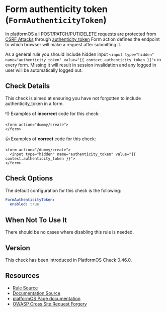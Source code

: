 # Form authenticity token (`FormAuthenticityToken`)

In platformOS all POST/PATCH/PUT/DELETE requests are protected from [CSRF Attacks][csrf-attack] through [authenticity_token][page-csrf]
Form action defines the endpoint to which browser will make a request after submitting it.

As a general rule you should include hidden input `<input type="hidden" name="authenticity_token" value="{{ context.authenticity_token }}">` in every form. Missing it will result in session invalidation and any logged in user will be automatically logged out.

## Check Details

This check is aimed at ensuring you have not forgotten to include authenticity_token in a form.

:-1: Examples of **incorrect** code for this check:

```liquid
<form action="dummy/create">
</form>
```

:+1: Examples of **correct** code for this check:

```liquid
<form action="/dummy/create">
  <input type="hidden" name="authenticity_token" value="{{ context.authenticity_token }}">
</form>
```

## Check Options

The default configuration for this check is the following:

```yaml
FormAuthenticityToken:
  enabled: true
```

## When Not To Use It

There should be no cases where disabling this rule is needed.

## Version

This check has been introduced in PlatformOS Check 0.46.0.

## Resources

- [Rule Source][codesource]
- [Documentation Source][docsource]
- [platformOS Page documentation][page-csrf]
- [OWASP Cross Site Request Forgery][csrf-attack]

[codesource]: /lib/platformos_check/checks/form_authenticity_token.rb
[docsource]: /docs/checks/form_authenticity_token.md
[page-csrf]: https://documentation.platformos.com/developer-guide/pages/pages#post-put-patch-delete-methods-and-cross-site-request-forgery-attacks
[csrf-attack]: https://owasp.org/www-community/attacks/csrf

